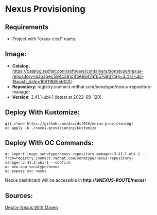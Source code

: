 # Nexus Provisioning

## Requirements
- Project with "oraex-cicd" name.

## Image:
- **Catalog:** https://catalog.redhat.com/software/containers/sonatype/nexus-repository-manager/594c281c1fbe9847af657690?tag=3.41.1-ubi-1&push_date=1661188556000
- **Repository:** registry.connect.redhat.com/sonatype/nexus-repository-manager
- **Version:** 3.41.1-ubi-1 (latest at 2022-09-120)

## Deploy With Kustomize:

    git clone https://github.com/davidsf026/nexus-provisioning/
    oc apply -k ./nexus-provisioning/kustomize

## Deploy With OC Commands:

    oc import-image sonatype/nexus-repository-manager:3.41.1-ubi-1 --from=registry.connect.redhat.com/sonatype/nexus-repository-manager:3.41.1-ubi-1 --confirm
    oc new-app sonatype/nexus
    oc expose svc nexus

Nexus dashboard will be accessible in **http://*$NEXUS-ROUTE*/nexus**/

## Sources:
[Deploy Nexus With Maven](https://docs.openshift.com/container-platform/3.11/dev_guide/dev_tutorials/maven_tutorial.html)
